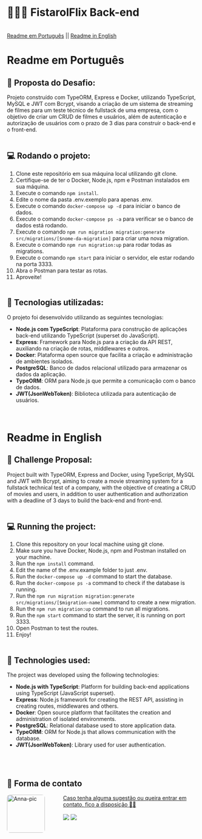 # 👩🏻‍💻 FistarolFlix Back-end
<br>
<a href="#portuguese">Readme em Português</a> || <a href="#english">Readme in English</a>

<a id="portuguese"></a>
# Readme em Português
## 🚀 Proposta do Desafio:
Projeto construído com TypeORM, Express e Docker, utilizando TypeScript, MySQL e JWT com Bcrypt, visando a criação de um sistema de streaming de filmes para um teste técnico de fullstack de uma empresa, com o objetivo de criar um CRUD de filmes e usuários, além de autenticação e autorização de usuários com o prazo de 3 dias para construir o back-end e o front-end.
<br><br>

## 💻 Rodando o projeto:
1. Clone este repositório em sua máquina local utilizando git clone.
2. Certifique-se de ter o Docker, Node.js, npm e Postman instalados em sua máquina.
3. Execute o comando `npm install`.
4. Edite o nome da pasta .env.exemplo para apenas .env.
5. Execute o comando `docker-compose up -d` para iniciar o banco de dados.
6. Execute o comando `docker-compose ps -a` para verificar se o banco de dados está rodando.
7. Execute o comando `npm run migration migration:generate src/migrations/[$nome-da-migration]` para criar uma nova migration.
8. Execute o comando `npm run migration:up` para rodar todas as migrations.
9. Execute o comando `npm start` para iniciar o servidor, ele estar rodando na porta 3333.
10. Abra o Postman para testar as rotas.
11. Aproveite!
<br><br>

## 🔧 Tecnologias utilizadas:
O projeto foi desenvolvido utilizando as seguintes tecnologias:
- **Node.js com TypeScript**: Plataforma para construção de aplicações back-end utilizando TypeScript (superset do JavaScript).
- **Express**: Framework para Node.js para a criação da API REST, auxiliando na criação de rotas, middlewares e outros.
- **Docker**: Plataforma open source que facilita a criação e administração de ambientes isolados.
- **PostgreSQL**: Banco de dados relacional utilizado para armazenar os dados da aplicação.
- **TypeORM**: ORM para Node.js que permite a comunicação com o banco de dados.
- **JWT(JsonWebToken)**: Biblioteca utilizada para autenticação de usuários.
<br><br><br>

<a id="english"></a>
# Readme in English
## 🚀 Challenge Proposal:
Project built with TypeORM, Express and Docker, using TypeScript, MySQL and JWT with Bcrypt, aiming to create a movie streaming system for a fullstack technical test of a company, with the objective of creating a CRUD of movies and users, in addition to user authentication and authorization with a deadline of 3 days to build the back-end and front-end.
<br><br>

## 💻 Running the project:
1. Clone this repository on your local machine using git clone.
2. Make sure you have Docker, Node.js, npm and Postman installed on your machine.
3. Run the `npm install` command.
4. Edit the name of the .env.example folder to just .env.
5. Run the `docker-compose up -d` command to start the database.
6. Run the `docker-compose ps -a` command to check if the database is running.
7. Run the `npm run migration migration:generate src/migrations/[$migration-name]` command to create a new migration.
8. Run the `npm run migration:up` command to run all migrations.
9. Run the `npm start` command to start the server, it is running on port 3333.
10. Open Postman to test the routes.
11. Enjoy!
<br><br>

## 🔧 Technologies used:
The project was developed using the following technologies:
- **Node.js with TypeScript**: Platform for building back-end applications using TypeScript (JavaScript superset).
- **Express**: Node.js framework for creating the REST API, assisting in creating routes, middlewares and others.
- **Docker**: Open source platform that facilitates the creation and administration of isolated environments.
- **PostgreSQL**: Relational database used to store application data.
- **TypeORM**: ORM for Node.js that allows communication with the database.
- **JWT(JsonWebToken)**: Library used for user authentication.
<br><br><br><br>

## 🌺 Forma de contato
<div style="display: inline_block">
  <a href="https://www.linkedin.com/in/anna-luiza-camargo-fistarol/">
  <img align="left" alt="Anna-pic" height="100rem" style="border-radius:0.5rem; margin-right:3rem;" src="https://media.licdn.com/dms/image/D4D03AQEQu6kp1suoaA/profile-displayphoto-shrink_200_200/0/1702769754300?e=1716422400&v=beta&t=_mFasDyCVQZxCuQ2s_twUkLSEdbej9YVUjQEbmxWd14">
  Caso tenha alguma sugestão ou queira entrar em contato, fico a disposição 🥰💖
</div>
<br>
<div>
  <a href="https://www.linkedin.com/in/anna-luiza-camargo-fistarol/" target="_blank"><img src="https://img.shields.io/badge/-LinkedIn-%230077B5?style=for-the-badge&logo=linkedin&logoColor=white" target="_blank"></a> 
  <a href = "mailto:luizafistarol@gmail.com"><img src="https://img.shields.io/badge/Gmail-D14836?style=for-the-badge&logo=gmail&logoColor=white" target="_blank"></a>
</div>
<br><br>

